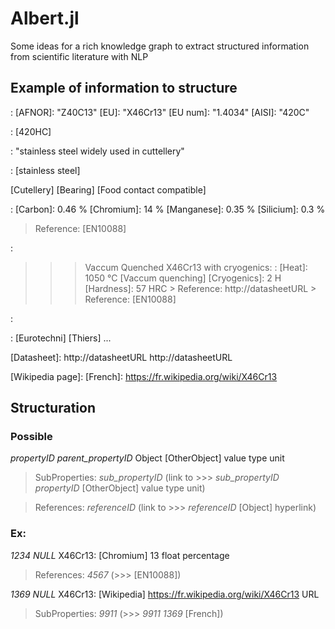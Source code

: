 # Albert.jl
Some ideas for a rich knowledge graph to extract structured information from scientific literature with NLP

## Example of information to structure

<Names>:
  [AFNOR]: "Z40C13"
  [EU]: "X46Cr13"
  [EU num]: "1.4034"
  [AISI]: "420C"

<Similar to>:
  [420HC]

<Description>: "stainless steel widely used in cuttellery"

<Subclass of>: [stainless steel]

<used by>
  [Cutellery]
  [Bearing]

<is>
    [Food contact compatible]
  
<Contains>:
  [Carbon]:	0.46 %
  [Chromium]:	14 %
  [Manganese]:	0.35 %
  [Silicium]:	0.3 %
  > Reference: [EN10088]

<States>:
  >>> Vaccum Quenched X46Cr13 with cryogenics:
    <Process>:
      [Heat]: 1050 °C
      [Vaccum quenching]
      [Cryogenics]: 2 H
    [Hardness]: 57 HRC > Reference: http://datasheetURL
    > Reference: [EN10088]
      
<Produced by>:
  
  
<Distributed by>:
  [Eurotechni] <where> [Thiers]
  ...
  
<described in> [Datasheet]:
  http://datasheetURL
  http://datasheetURL
    
<described in> [Wikipedia page]: 
    <language> [French]: https://fr.wikipedia.org/wiki/X46Cr13
    
## Structuration

### Possible
      
_propertyID_ _parent_propertyID_ Object <property> [OtherObject] value type unit
      
> SubProperties:
  _sub_propertyID_ (link to >>> _sub_propertyID_ _propertyID_ <property> [OtherObject] value type unit)

> References:
  _referenceID_ (link to >>> _referenceID_ [Object] hyperlink)
 
### Ex:
      
_1234_ _NULL_ X46Cr13: <contains> [Chromium] 13 float percentage
> References:
      _4567_ (>>> [EN10088])

_1369_ _NULL_ X46Cr13: <described in> [Wikipedia] https://fr.wikipedia.org/wiki/X46Cr13 URL
> SubProperties:
      _9911_ (>>> _9911_ _1369_ <use> [French])
  
